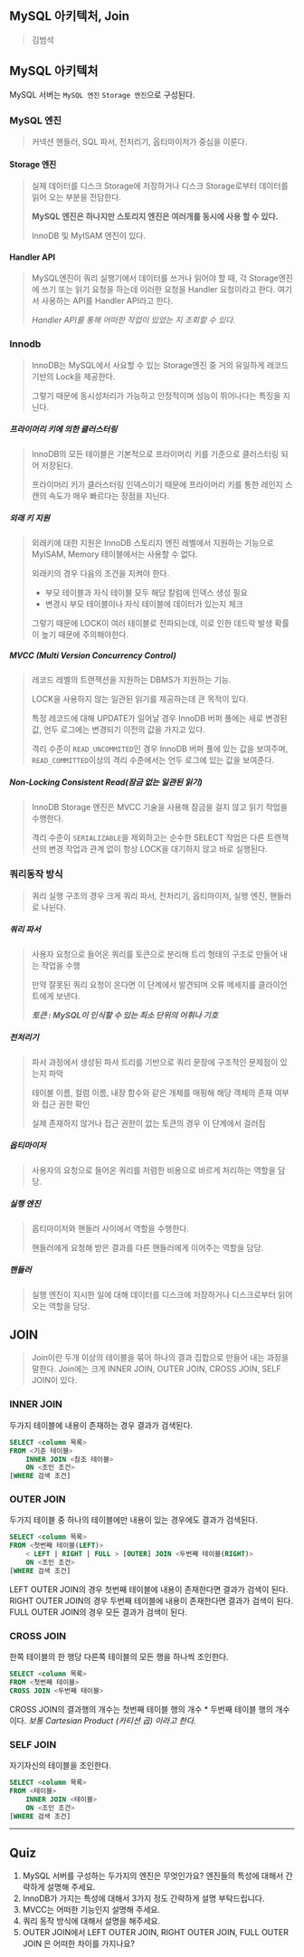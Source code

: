 ## MySQL 아키텍처, Join

> 김범석

## MySQL 아키텍처

MySQL 서버는 `MySQL 엔진` `Storage 엔진`으로 구성된다. 

### MySQL 엔진

> 커넥션 핸들러, SQL 파서, 전처리기, 옵티마이저가 중심을 이룬다. 

#### Storage 엔진

> 실제 데이터를 디스크 Storage에 저장하거나 디스크 Storage로부터 데이터를 읽어 오는 부분을 전담한다.
>
> **MySQL 엔진은 하나지만 스토리지 엔진은 여러개를 동시에 사용 할 수 있다.**
>
> InnoDB 및 MyISAM 엔진이 있다.

#### Handler API

> MySQL엔진이 쿼리 실행기에서 데이터를 쓰거나 읽어야 할 때, 각 Storage엔진에 쓰기 또는 읽기 요청을 하는데 이러한 요청을 Handler 요청이라고 한다. 여기서 사용하는 API를 Handler API라고 한다.
>
> *Handler API를 통해 어떠한 작업이 있었는 지 조회할 수 있다.*

### Innodb

> InnoDB는 MySQL에서 사요할 수 있는 Storage엔진 중 거의 유일하게 레코드 기반의 Lock을 제공한다. 
>
> 그렇기 때문에 동시성처리가 가능하고 안정적이며 성능이 뛰어나다는 특징을 지닌다.

##### 프라이머리 키에 의한 클러스터링 

> InnoDB의 모든 테이블은 기본적으로 프라이머리 키를 기준으로 클러스터링 되어 저장된다. 
>
> 프라이머리 키가 클러스터링 인덱스이기 때문에 프라이머리 키를 통한 레인지 스캔의 속도가 매우 빠르다는 장점을 지닌다.

##### 외래 키 지원

> 외래키에 대한 지원은 InnoDB 스토리지 엔진 레벨에서 지원하는 기능으로 MyISAM, Memory 테이블에서는 사용할 수 없다.
>
> 외래키의 경우 다음의 조건을 지켜야 한다. 
>
> - 부모 테이블과 자식 테이블 모두 해당 칼럼에 인덱스 생성 필요
> - 변경시 부모 테이블이나 자식 테이블에 데이터가 있는지 체크 
>
> 그렇기 때문에 LOCK이 여러 테이블로 전파되는데, 이로 인한 데드락 발생 확률이 높기 때문에 주의해야한다.

##### MVCC (Multi Version Concurrency Control)

> 레코드 레벨의 트랜잭션을 지원하는 DBMS가 지원하는 기능. 
>
> LOCK을 사용하지 않는 일관된 읽기를 제공하는데 큰 목적이 있다. 
>
> 특정 레코드에 대해 UPDATE가 일어날 경우 InnoDB 버퍼 풀에는 새로 변경된 값, 언두 로그에는 변경되기 이전의 값을 가지고 있다.
>
> 격리 수준이 `READ_UNCOMMITED`인 경우 InnoDB 버퍼 풀에 있는 값을 보여주며, `READ_COMMITTED`이상의 격리 수준에서는  언두 로그에 있는 값을 보여준다. 

##### Non-Locking Consistent Read(잠금 없는 일관된 읽기)

> InnoDB Storage 엔진은 MVCC 기술을 사용해 잠금을 걸지 않고 읽기 작업을 수행한다. 
>
> 격리 수준이 `SERIALIZABLE`을 제외하고는 순수한 SELECT 작업은 다른 트랜잭션의 변경 작업과 관계 없이 항상 LOCK을 대기하지 않고 바로 실행된다.



### 쿼리동작 방식

> 쿼리 실행 구조의 경우 크게 쿼리 파서, 전처리기, 옵티마이저, 실행 엔진, 핸들러로 나뉜다.

##### 쿼리 파서

> 사용자 요청으로 들어온 쿼리를 토큰으로 분리해 트리 형태의 구조로 만들어 내는 작업을 수행
>
> 만약 잘못된 쿼리 요청이 온다면 이 단계에서 발견되며 오류 메세지를 클라이언트에게 보낸다.
>
> ***토큰 : MySQL이 인식할 수 있는 최소 단위의 어휘나 기호***

##### 전처리기

> 파서 과정에서 생성된 파서 트리를 기반으로 쿼리 문장에 구조적인 문제점이 있는지 파악
>
> 테이블 이름, 컬럼 이름, 내장 함수와 같은 개체를 매핑해 해당 객체의 존재 여부와 접근 권한 확인
>
> 실제 존재하지 않거나 접근 권한이 없는 토큰의 경우 이 단계에서 걸러짐

##### 옵티마이저

> 사용자의 요청으로 들어온 쿼리를 저렴한 비용으로 바르게 처리하는 역할을 담당.

##### 실행 엔진

> 옵티마이저와 핸들러 사이에서 역할을 수행한다.
>
> 핸들러에게 요청해 받은 결과를 다른 핸들러에게 이어주는 역할을 담당.

##### 핸들러 

> 실행 엔진이 지시한 일에 대해 데이터를 디스크에 저장하거나 디스크로부터 읽어오는 역할을 담당.

## JOIN 

> Join이란 두개 이상의 테이블을 묶어 하나의 결과 집합으로 만들어 내는  과정을  말한다.
> Join에는 크게 INNER JOIN, OUTER JOIN, CROSS JOIN, SELF JOIN이 있다.

### INNER JOIN

두가지 테이블에 내용이 존재하는 경우 결과가 검색된다.

```sql
SELECT <column 목록>
FROM <기준 테이블>
	INNER JOIN <참조 테이블>
	ON <조인 조건>
[WHERE 검색 조건]
```

### OUTER JOIN
두가지 테이블 중 하나의 테이블에만 내용이 있는 경우에도 결과가 검색된다.

```sql
SELECT <column 목록>
FROM <첫번째 테이블(LEFT)>
	< LEFT | RIGHT | FULL > [OUTER] JOIN <두번째 테이블(RIGHT)>
	ON <조인 조건>
[WHERE 검색 조건]
```

LEFT OUTER JOIN의 경우 첫번째 테이블에 내용이 존재한다면 결과가 검색이 된다.
RIGHT OUTER JOIN의 경우 두번째 테이블에 내용이 존재한다면 결과가 검색이 된다.
FULL OUTER JOIN의 경우 모든 결과가 검색이 된다. 

###  CROSS JOIN
한쪽 테이블의 한 행당 다른쪽 테이블의 모든 행을 하나씩 조인한다. 

```sql
SELECT <column 목록>
FROM <첫번째 테이블>
CROSS JOIN <두번째 테이블>
```
CROSS JOIN의 결과행의 개수는 첫번째 테이블 행의 개수 * 두번째 테이블 행의 개수이다. 
*보통 Cartesian Product (카티션 곱) 이라고 한다.*


### SELF JOIN
자기자신의 테이블을 조인한다. 

```sql 
SELECT <column 목록>
FROM <테이블>
	INNER JOIN <테이블>
	ON <조인 조건>
[WHERE 검색 조건]
```

---

## Quiz

1. MySQL 서버를 구성하는 두가지의 엔진은 무엇인가요? 엔진들의 특성에 대해서 간략하게 설명해 주세요.
2. InnoDB가 가지는 특성에 대해서 3가지 정도 간략하게 설명 부탁드립니다.
3. MVCC는 어떠한 기능인지 설명해 주세요.
4. 쿼리 동작 방식에 대해서 설명을 해주세요.
5. OUTER JOIN에서 LEFT OUTER JOIN, RIGHT OUTER JOIN, FULL OUTER JOIN 은 어떠한 차이를 가지나요?